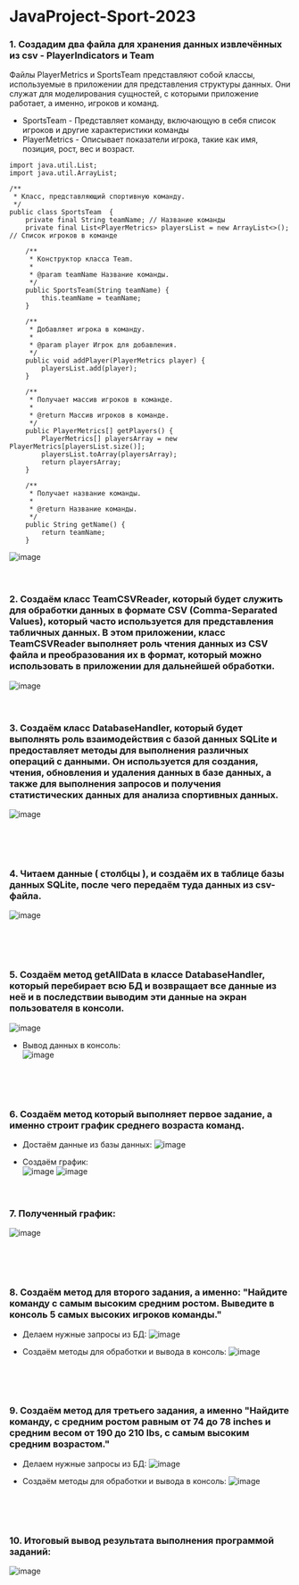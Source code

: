 # JavaProject-Sport-2023

### 1. Создадим два файла для хранения данных извлечённых из csv - PlayerIndicators и Team

Файлы PlayerMetrics и SportsTeam представляют собой классы, используемые в приложении для представления структуры данных. Они служат для моделирования сущностей, с которыми приложение работает, а именно, игроков и команд.
* SportsTeam - Представляет команду, включающую в себя список игроков и другие характеристики команды
* PlayerMetrics - Описывает показатели игрока, такие как имя, позиция, рост, вес и возраст.

```
import java.util.List;
import java.util.ArrayList;

/**
 * Класс, представляющий спортивную команду.
 */
public class SportsTeam  {
    private final String teamName; // Название команды
    private final List<PlayerMetrics> playersList = new ArrayList<>(); // Список игроков в команде

    /**
     * Конструктор класса Team.
     *
     * @param teamName Название команды.
     */
    public SportsTeam(String teamName) {
        this.teamName = teamName;
    }

    /**
     * Добавляет игрока в команду.
     *
     * @param player Игрок для добавления.
     */
    public void addPlayer(PlayerMetrics player) {
        playersList.add(player);
    }

    /**
     * Получает массив игроков в команде.
     *
     * @return Массив игроков в команде.
     */
    public PlayerMetrics[] getPlayers() {
        PlayerMetrics[] playersArray = new PlayerMetrics[playersList.size()];
        playersList.toArray(playersArray);
        return playersArray;
    }

    /**
     * Получает название команды.
     *
     * @return Название команды.
     */
    public String getName() {
        return teamName;
    }
```
![image](https://github.com/vad9nk4/JavaProject-Sport-2023/assets/134198984/659811b0-0421-42b1-80b1-232127ac337c)
<br /><br /><br />

### 2. Создаём класс TeamCSVReader, который будет служить для обработки данных в формате CSV (Comma-Separated Values), который часто используется для представления табличных данных. В этом приложении, класс TeamCSVReader выполняет роль чтения данных из CSV файла и преобразования их в формат, который можно использовать в приложении для дальнейшей обработки.
![image](https://github.com/vad9nk4/JavaProject-Sport-2023/assets/134198984/9720c95e-0fc3-4af9-9117-72822c96e5d4)
<br /><br /><br />

### 3. Создаём класс DatabaseHandler, который будет выполнять роль взаимодействия с базой данных SQLite и предоставляет методы для выполнения различных операций с данными. Он используется для создания, чтения, обновления и удаления данных в базе данных, а также для выполнения запросов и получения статистических данных для анализа спортивных данных.
![image](https://github.com/vad9nk4/JavaProject-Sport-2023/assets/134198984/555c5da1-1678-409b-a98a-381f4c6c6cc7)

<br /><br /><br />

### 4. Читаем данные ( столбцы ), и создаём их в таблице базы данных SQLite, после чего передаём туда данных из csv-файла.
![image](https://github.com/vad9nk4/JavaProject-Sport-2023/assets/134198984/117cc093-f9d0-4cb0-87b9-d74461a33b04)

<br /><br /><br />

### 5. Создаём метод getAllData в классе DatabaseHandler, который перебирает всю БД и возвращает все данные из неё и в последствии выводим эти данные на экран пользователя в консоли.
![image](https://github.com/vad9nk4/JavaProject-Sport-2023/assets/134198984/4c7a5bfa-a058-47b7-a7dd-b16ef7c0eefc)
* Вывод данных в консоль:<br />
![image](https://github.com/vad9nk4/JavaProject-Sport-2023/assets/134198984/63503bb4-fbfe-43e7-8fcc-e61801da2dcd)

<br /><br /><br />

### 6. Создаём метод который выполняет первое задание, а именно строит график среднего возраста команд.

* Достаём данные из базы данных:
![image](https://github.com/vad9nk4/JavaProject-Sport-2023/assets/134198984/5d0d5def-7e6d-4e6a-8b27-92d970a35069)


* Создаём график: <br />
![image](https://github.com/vad9nk4/JavaProject-Sport-2023/assets/134198984/92cf2f1d-5640-45f9-9be3-7cc883ddabd4)
![image](https://github.com/vad9nk4/JavaProject-Sport-2023/assets/134198984/c23ac017-cc9b-452e-9658-f92e5ab079b6)
<br /><br /><br />



### 7. Полученный график:
![image](https://github.com/vad9nk4/JavaProject-Sport-2023/assets/134198984/8df31994-74b4-415f-bf10-756c9ae85213)

<br /><br /><br />

### 8. Создаём метод для второго задания, а именно: "Найдите команду с самым высоким средним ростом. Выведите в консоль 5 самых высоких игроков команды."

* Делаем нужные запросы из БД:
![image](https://github.com/vad9nk4/JavaProject-Sport-2023/assets/134198984/90e1e0e6-83eb-4b29-8538-6913a470f752)

* Создаём методы для обработки и вывода в консоль:
![image](https://github.com/vad9nk4/JavaProject-Sport-2023/assets/134198984/00d4dcc3-c568-4f8c-be91-84013c3db8fa)

<br /><br /><br />

### 9. Создаём метод для третьего задания, а именно "Найдите команду, с средним ростом равным от 74 до 78 inches и средним весом от 190 до 210 lbs, с самым высоким средним возрастом."
* Делаем нужные запросы из БД:
![image](https://github.com/vad9nk4/JavaProject-Sport-2023/assets/134198984/a04cc553-e721-46a7-be76-893d905aedf5)

* Создаём методы для обработки и вывода в консоль:
![image](https://github.com/vad9nk4/JavaProject-Sport-2023/assets/134198984/8932fde9-f8df-41e9-9f37-6b5a4f4758b6)

<br /><br /><br />

### 10. Итоговый вывод результата выполнения программой заданий:
![image](https://github.com/vad9nk4/JavaProject-Sport-2023/assets/134198984/85c26fb5-5df6-47ec-ae4e-b3138c04afb0)

<br /><br /><br />
